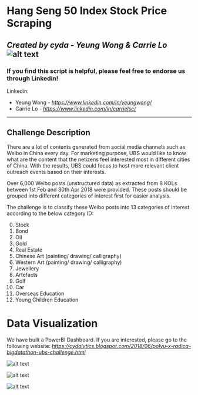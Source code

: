 # Hang Seng 50 Index Stock Price Scraping
*<b>Created by cyda - Yeung Wong & Carrie Lo</b>*
![alt text](https://2.bp.blogspot.com/-JDCofS2Pvic/WxQCv_XstyI/AAAAAAAAABM/rWHKnG4ItnMULgmO_tWAuGTNL6kAexJlACK4BGAYYCw/s1000/tight%2Bbanner.png)
---------------------------------------------------------------------------------------------
### If you find this script is helpful, please feel free to endorse us through Linkedin!
Linkedin:

* Yeung Wong - *https://www.linkedin.com/in/yeungwong/*
* Carrie Lo - *https://www.linkedin.com/in/carrielsc/*
---------------------------------------------------------------------------------------------
## Challenge Description
There are a lot of contents generated from social media channels such as Weibo in China every day. For marketing purpose, UBS would like to know what are the content that the netizens feel interested most in different cities of China. With the results, UBS could focus to host more relevant client outreach events based on their interests.

Over 6,000 Weibo posts (unstructured data) as extracted from 8 KOLs between 1st Feb and 30th Apr 2018 were provided. These posts should be grouped into different categories of interest first for easier analysis. 

The challenge is to classify these Weibo posts into 13 categories of interest according to the below category ID:

0. Stock
1. Bond
2. Oil
3. Gold
4. Real Estate
5. Chinese Art (painting/ drawing/ calligraphy)
6. Western Art (painting/ drawing/ calligraphy)
7. Jewellery
8. Artefacts
9. Golf
10. Car
11. Overseas Education
12. Young Children Education

# Data Visualization
We have built a PowerBI Dashboard. If you are interested, please go to the following website:
*https://cydalytics.blogspot.com/2018/06/polyu-x-radica-bigdatathon-ubs-challenge.html*

![alt text](https://2.bp.blogspot.com/-cTAMGmjaBEQ/WxXyG4MylYI/AAAAAAAAACE/Yw7VFW-Ie8cfJBTHnofFu7Q722gHEjaWACLcBGAs/s1600/p_1.png)

![alt text](https://2.bp.blogspot.com/-TETc101oTQM/WxXzh-I9ODI/AAAAAAAAACQ/OWek47za8xU7O-TPr8tvqSDYZvXKIrFOgCLcBGAs/s1600/p_2.png)

![alt text](https://1.bp.blogspot.com/-lnwN8Mezd7g/WxX3XCuhpjI/AAAAAAAAACc/jTvyZ4VSb30GvBWNtlA3_901wXwEyz09QCLcBGAs/s1600/p_3.png)
